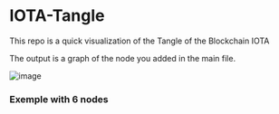 # IOTA-Tangle

This repo is a quick visualization of the Tangle of the Blockchain IOTA

The output is a graph of the node you added in the main file.

![image](https://user-images.githubusercontent.com/89693356/231454545-ff1fc6e2-50c4-46e0-bdb7-92abe4c216b5.png)
### Exemple with 6 nodes
